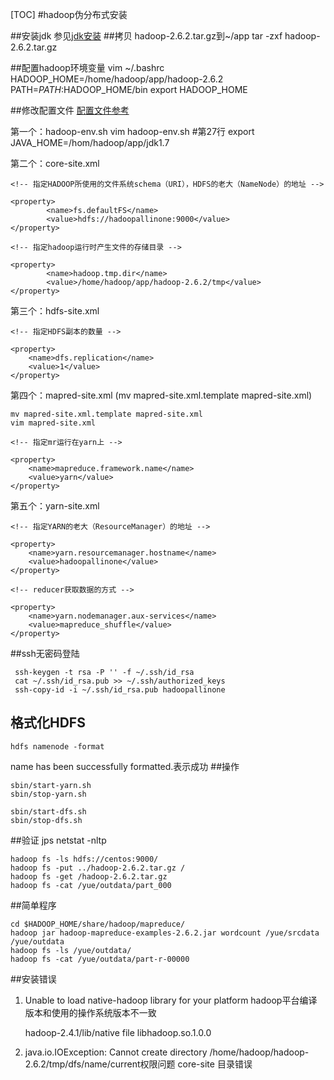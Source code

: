 [TOC]
#hadoop伪分布式安装

##安装jdk
参见[jdk安装](../../03.linux/01.centos/02.java相关配置/01.jdk安装和环境变量配置.md)
##拷贝 hadoop-2.6.2.tar.gz到~/app
tar -zxf hadoop-2.6.2.tar.gz

##配置hadoop环境变量
	vim ~/.bashrc
	HADOOP_HOME=/home/hadoop/app/hadoop-2.6.2
	PATH=$PATH:$HADOOP_HOME/bin
	export HADOOP_HOME

##修改配置文件
[配置文件参考](01.dir/伪分布式配置文件/hadoop2.6.2)

第一个：hadoop-env.sh
	vim hadoop-env.sh
	#第27行
	export JAVA_HOME=/hom/hadoop/app/jdk1.7
		
第二个：core-site.xml

	<!-- 指定HADOOP所使用的文件系统schema（URI），HDFS的老大（NameNode）的地址 -->

	<property>
			<name>fs.defaultFS</name>
			<value>hdfs://hadoopallinone:9000</value>
	</property>

	<!-- 指定hadoop运行时产生文件的存储目录 -->

	<property>
			<name>hadoop.tmp.dir</name>
			<value>/home/hadoop/app/hadoop-2.6.2/tmp</value>
	</property>
	
第三个：hdfs-site.xml 

	<!-- 指定HDFS副本的数量 -->

	<property>
		<name>dfs.replication</name>
		<value>1</value>
	</property>
	
第四个：mapred-site.xml (mv mapred-site.xml.template mapred-site.xml)

	mv mapred-site.xml.template mapred-site.xml
	vim mapred-site.xml

	<!-- 指定mr运行在yarn上 -->

	<property>
		<name>mapreduce.framework.name</name>
		<value>yarn</value>
	</property>
	
第五个：yarn-site.xml

	<!-- 指定YARN的老大（ResourceManager）的地址 -->

	<property>
		<name>yarn.resourcemanager.hostname</name>
		<value>hadoopallinone</value>
	</property>

	<!-- reducer获取数据的方式 -->

	<property>
		<name>yarn.nodemanager.aux-services</name>
		<value>mapreduce_shuffle</value>
	</property>
##ssh无密码登陆

	 ssh-keygen -t rsa -P '' -f ~/.ssh/id_rsa
	 cat ~/.ssh/id_rsa.pub >> ~/.ssh/authorized_keys
	 ssh-copy-id -i ~/.ssh/id_rsa.pub hadoopallinone

## 格式化HDFS
 	hdfs namenode -format

name has been successfully formatted.表示成功
##操作

	sbin/start-yarn.sh
	sbin/stop-yarn.sh

	sbin/start-dfs.sh
	sbin/stop-dfs.sh

##验证
	jps
	netstat -nltp

	hadoop fs -ls hdfs://centos:9000/
	hadoop fs -put ../hadoop-2.6.2.tar.gz /
	hadoop fs -get /hadoop-2.6.2.tar.gz
	hadoop fs -cat /yue/outdata/part_000

##简单程序

	cd $HADOOP_HOME/share/hadoop/mapreduce/
	hadoop jar hadoop-mapreduce-examples-2.6.2.jar wordcount /yue/srcdata /yue/outdata
	hadoop fs -ls /yue/outdata/
	hadoop fs -cat /yue/outdata/part-r-00000

##安装错误

1. Unable to load native-hadoop library for your platform hadoop平台编译版本和使用的操作系统版本不一致

	hadoop-2.4.1/lib/native
	file libhadoop.so.1.0.0

2. java.io.IOException: Cannot create directory /home/hadoop/hadoop-2.6.2/tmp/dfs/name/current权限问题  core-site 目录错误